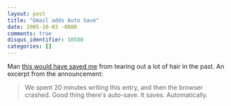 ```yaml
---
layout: post
title: "Gmail adds Auto Save"
date: 2005-10-03 -0800
comments: true
disqus_identifier: 10580
categories: []
---
```

Man [this would have saved
me](http://mail.google.com/mail/help/about_whatsnew.html) from tearing
out a lot of hair in the past. An excerpt from the announcement:

> We spent 20 minutes writing this entry, and then the browser crashed.
> Good thing there's auto-save. It saves. Automatically.

